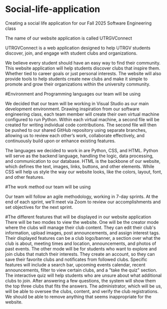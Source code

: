 # Social-life-application
Creating a social life application for our Fall 2025 Software Engineering class

The name of our website application is called UTRGVConnect

UTRGVConnect is a web application designed to help UTRGV students discover, join, and engage with student clubs and organizations. 

We believe every student should have an easy way to find their community. This website application will help students discover clubs that inspire them. Whether tied to career goals or just personal interests. The website will also provide tools to help students create new clubs and make it simple to promote and grow their organizations within the university community.


#Environment and Programming languages our team will be using 

We decided that our team will be working in Visual Studio as our main development environment. Drawing inspiration from our software engineering class, each team member will create their own virtual machine configured to run Python. Within each 
virtual machine, a second file will be created for writing individual code contributions. The second file will then be pushed to our shared GitHub repository using separate branches, allowing us to review each other’s work, collaborate effectively, and continuously build upon or enhance existing features.

The languages we decided to work in are Python, CSS, and HTML. Python will serve as the backend language, handling the logic, data processing, and communication to our database. HTML is the backbone of our website, which defines the text, images, 
links, buttons, and other elements. While CSS will help us style the way our website looks, like the colors, layout, font, and other features. 

#The work method our team will be using 

Our team will follow an agile methodology, working in 7-day sprints. At the end of each sprint, we’ll meet via Zoom to review our accomplishments and set objectives for the next sprint.


#The different features that will be displayed in our website application 
There will be two modes to view the website. One will be the creator mode where the clubs will manage their club content. They can edit their club's information, upload images, post announcements, and assign interest tags. Their displayed features can be a club logo/banner, a section over what the club is about, meeting times and location, announcements, and photos of past events. 
The other mode will be for students who want to explore and join clubs that match their interests. They create an account, so they can save their favorite clubs and notificates from followed clubs. 
Specific features will include a search bar, upcoming events calendar, recent announcements, filter to view certain clubs, and a "take the quiz" section. The interactive quiz will help students who are unsure about what additional clubs to join. After answering a few questions, the system will show them the top three clubs that fits the answers. 
The administrator, which will be us, will be able to oversee the clubs, content, and verify the club registrations. We should be able to remove anything that seems inappropriate for the website.




